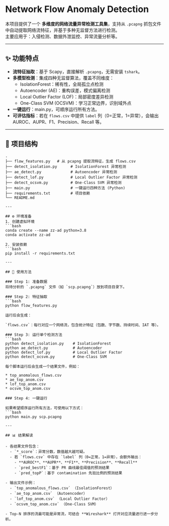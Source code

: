 # Network Flow Anomaly Detection

本项目提供了一个 **多维度的网络流量异常检测工具集**，支持从 `.pcapng` 抓包文件中自动提取网络流特征，并基于多种无监督方法进行检测。  
主要应用于：入侵检测、数据外泄监控、异常流量分析等。

---

## ✨ 功能特点
- **流特征抽取**：基于 Scapy，直接解析 `.pcapng`，无需安装 `tshark`。
- **多模型检测**：集成四种无监督算法，覆盖不同维度：
  - IsolationForest：稀有性，全局孤立点检测  
  - Autoencoder (AE)：重构误差，模式偏离检测  
  - Local Outlier Factor (LOF)：局部密度差异检测  
  - One-Class SVM (OCSVM)：学习正常边界，识别域外点  
- **一键运行**：main.py，可顺序运行所有方法。
- **可评估指标**：若在 `flows.csv` 中提供 `label` 列（0=正常，1=异常），会输出 AUROC、AUPR、F1、Precision、Recall 等。

---

## 📂 项目结构

```text
.
├── flow_features.py   # 从 pcapng 提取流特征，生成 flows.csv
├── detect_isolation.py      # IsolationForest 异常检测
├── ae_detect.py             # Autoencoder 异常检测
├── detect_lof.py            # Local Outlier Factor 异常检测
├── detect_ocsvm.py          # One-Class SVM 异常检测
├── main.py                  # 一键运行四种方法 (Python)
├── requirements.txt         # 项目依赖
└── README.md

---

## ⚙️ 环境准备
1. 创建虚拟环境
```bash
conda create --name zz-ad python=3.8
conda activate zz-ad

2. 安装依赖
```bash
pip install -r requirements.txt

---

## 🚀 使用方法

### Step 1: 准备数据
将待分析的 `.pcapng` 文件（如 `scp.pcapng`）放到项目目录下。

### Step 2: 特征抽取
```bash
python flow_features.py

运行后会生成：

`flows.csv`：每行对应一个网络流，包含统计特征（包数、字节数、持续时间、IAT 等）。

### Step 3: 运行单个检测方法
```bash
python detect_isolation.py    # IsolationForest
python ae_detect.py           # Autoencoder
python detect_lof.py          # Local Outlier Factor
python detect_ocsvm.py        # One-Class SVM

每个脚本运行后会生成一个结果文件，例如：

* top_anomalous_flows.csv
* ae_top_anom.csv
* lof_top_anom.csv
* ocsvm_top_anom.csv

### Step 4: 一键运行

如果希望顺序运行所有方法，可使用以下方式：
```bash
python main.py scp.pcapng

---

## 📊 结果解读

- 各结果文件包含：
  - `*_score`：异常分数，数值越大越可疑。  
  - 若 `flows.csv` 中存在 `label` 列（0=正常，1=异常），会额外输出：
    - **AUROC**、**AUPR**、**F1**、**Precision**、**Recall**  
    - `pred_bestF1`：基于 PR 曲线最佳阈值的预测结果  
    - `pred_topP`：基于 contamination 先验比例的预测结果  

- 输出文件示例：
  - `top_anomalous_flows.csv` （IsolationForest）
  - `ae_top_anom.csv` （Autoencoder）
  - `lof_top_anom.csv` （Local Outlier Factor）
  - `ocsvm_top_anom.csv` （One-Class SVM）

- Top-N 排序的流最可能是异常流，可结合 **Wireshark** 打开对应流量进行进一步分析。 
